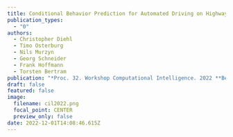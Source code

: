 ```yaml
---
title: Conditional Behavior Prediction for Automated Driving on Highways
publication_types:
  - "0"
authors:
  - Christopher Diehl
  - Timo Osterburg
  - Nils Murzyn
  - Georg Schneider
  - Frank Hoffmann
  - Torsten Bertram
publication: "*Proc. 32. Workshop Computational Intelligence. 2022 **Best Paper Award***"
draft: false
featured: false
image:
  filename: cil2022.png
  focal_point: CENTER
  preview_only: false
date: 2022-12-01T14:08:46.615Z
---
```

